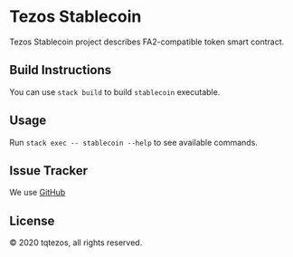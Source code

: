 <!--
SPDX-FileCopyrightText: 2020 tqtezos
SPDX-License-Identifier: MIT
-->

# Tezos Stablecoin

Tezos Stablecoin project describes FA2-compatible token smart contract.

## Build Instructions

You can use `stack build` to build `stablecoin` executable.

## Usage

Run `stack exec -- stablecoin --help` to see available commands.

## Issue Tracker

We use [GitHub](https://github.com/tqtezos/stablecoin/issues)

## License

© 2020 tqtezos, all rights reserved.